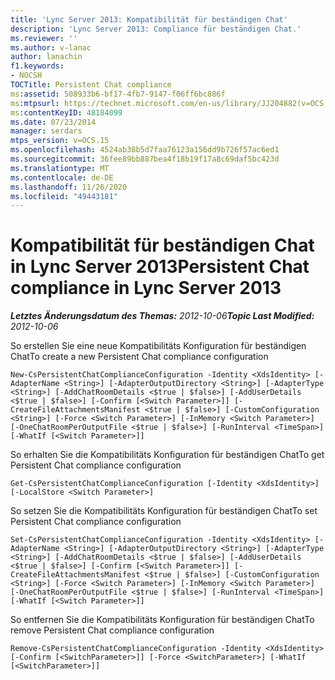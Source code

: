 ```yaml
---
title: 'Lync Server 2013: Kompatibilität für beständigen Chat'
description: 'Lync Server 2013: Compliance für beständigen Chat.'
ms.reviewer: ''
ms.author: v-lanac
author: lanachin
f1.keywords:
- NOCSH
TOCTitle: Persistent Chat compliance
ms:assetid: 508933b6-bf17-4fb7-9147-f06ff6bc886f
ms:mtpsurl: https://technet.microsoft.com/en-us/library/JJ204882(v=OCS.15)
ms:contentKeyID: 48184099
ms.date: 07/23/2014
manager: serdars
mtps_version: v=OCS.15
ms.openlocfilehash: 4524ab38b5d7faa76123a156dd9b726f57ac6ed1
ms.sourcegitcommit: 36fee89bb887bea4f18b19f17a8c69daf5bc423d
ms.translationtype: MT
ms.contentlocale: de-DE
ms.lasthandoff: 11/26/2020
ms.locfileid: "49443181"
---
```

# <a name="persistent-chat-compliance-in-lync-server-2013"></a><span data-ttu-id="0c3de-103">Kompatibilität für beständigen Chat in Lync Server 2013</span><span class="sxs-lookup"><span data-stu-id="0c3de-103">Persistent Chat compliance in Lync Server 2013</span></span>

<div data-xmlns="http://www.w3.org/1999/xhtml">

<div class="topic" data-xmlns="http://www.w3.org/1999/xhtml" data-msxsl="urn:schemas-microsoft-com:xslt" data-cs="https://msdn.microsoft.com/">

<div data-asp="https://msdn2.microsoft.com/asp">



</div>

<div id="mainSection">

<div id="mainBody"><span data-ttu-id="0c3de-104">

<span> </span></span><span class="sxs-lookup"><span data-stu-id="0c3de-104">

<span> </span></span></span>

<span data-ttu-id="0c3de-105">_**Letztes Änderungsdatum des Themas:** 2012-10-06_</span><span class="sxs-lookup"><span data-stu-id="0c3de-105">_**Topic Last Modified:** 2012-10-06_</span></span>

<span data-ttu-id="0c3de-106">So erstellen Sie eine neue Kompatibilitäts Konfiguration für beständigen Chat</span><span class="sxs-lookup"><span data-stu-id="0c3de-106">To create a new Persistent Chat compliance configuration</span></span>

    New-CsPersistentChatComplianceConfiguration -Identity <XdsIdentity> [-AdapterName <String>] [-AdapterOutputDirectory <String>] [-AdapterType <String>] [-AddChatRoomDetails <$true | $false>] [-AddUserDetails <$true | $false>] [-Confirm [<Switch Parameter>]] [-CreateFileAttachmentsManifest <$true | $false>] [-CustomConfiguration <String>] [-Force <Switch Parameter>] [-InMemory <Switch Parameter>] [-OneChatRoomPerOutputFile <$true | $false>] [-RunInterval <TimeSpan>] [-WhatIf [<Switch Parameter>]]

<span data-ttu-id="0c3de-107">So erhalten Sie die Kompatibilitäts Konfiguration für beständigen Chat</span><span class="sxs-lookup"><span data-stu-id="0c3de-107">To get Persistent Chat compliance configuration</span></span>

    Get-CsPersistentChatComplianceConfiguration [-Identity <XdsIdentity>] [-LocalStore <Switch Parameter>]

<span data-ttu-id="0c3de-108">So setzen Sie die Kompatibilitäts Konfiguration für beständigen Chat</span><span class="sxs-lookup"><span data-stu-id="0c3de-108">To set Persistent Chat compliance configuration</span></span>

    Set-CsPersistentChatComplianceConfiguration -Identity <XdsIdentity> [-AdapterName <String>] [-AdapterOutputDirectory <String>] [-AdapterType <String>] [-AddChatRoomDetails <$true | $false>] [-AddUserDetails <$true | $false>] [-Confirm [<Switch Parameter>]] [-CreateFileAttachmentsManifest <$true | $false>] [-CustomConfiguration <String>] [-Force <Switch Parameter>] [-InMemory <Switch Parameter>] [-OneChatRoomPerOutputFile <$true | $false>] [-RunInterval <TimeSpan>] [-WhatIf [<Switch Parameter>]]

<span data-ttu-id="0c3de-109">So entfernen Sie die Kompatibilitäts Konfiguration für beständigen Chat</span><span class="sxs-lookup"><span data-stu-id="0c3de-109">To remove Persistent Chat compliance configuration</span></span>

    Remove-CsPersistentChatComplianceConfiguration -Identity <XdsIdentity> [-Confirm [<SwitchParameter>]] [-Force <SwitchParameter>] [-WhatIf [<SwitchParameter>]]

<span data-ttu-id="0c3de-110"></div>

<span> </span>

</div>

</div>

</span><span class="sxs-lookup"><span data-stu-id="0c3de-110"></div>

<span> </span>

</div>

</div>

</span></span></div>

